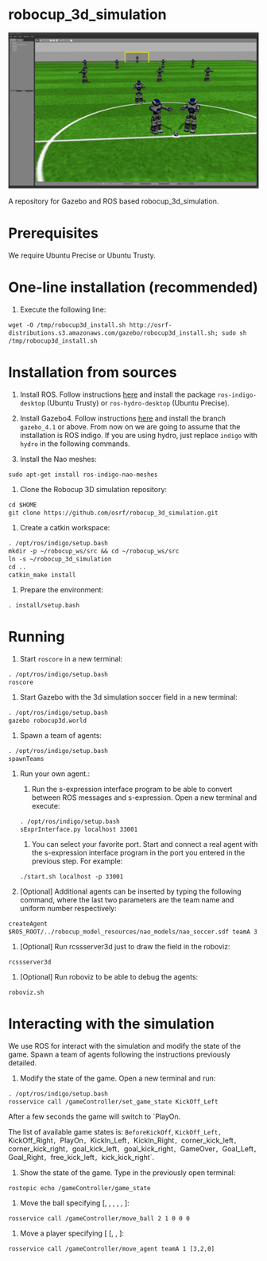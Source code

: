 robocup_3d_simulation
=====================

![Alt text](/naos_robocup.png?raw=true "3D Simulation game simulated in Gazebo")

A repository for Gazebo and ROS based robocup_3d_simulation.

Prerequisites
=============

We require Ubuntu Precise or Ubuntu Trusty.

One-line installation (recommended)
============

1. Execute the following line:

```
wget -O /tmp/robocup3d_install.sh http://osrf-distributions.s3.amazonaws.com/gazebo/robocup3d_install.sh; sudo sh /tmp/robocup3d_install.sh
```
Installation from sources
=========================

1. Install ROS. Follow instructions
 [here](http://wiki.ros.org/indigo/Installation/Ubuntu) and install the package
 `ros-indigo-desktop` (Ubuntu Trusty) or `ros-hydro-desktop` (Ubuntu Precise).

1. Install Gazebo4. Follow instructions
 [here](http://gazebosim.org/tutorials?tut=install_from_source&cat=install) and
 install the branch `gazebo_4.1` or above. From now on we are going to assume
 that the installation is ROS indigo. If you are using hydro, just replace
 `indigo` with `hydro` in the following commands.

1. Install the Nao meshes:

  ~~~
  sudo apt-get install ros-indigo-nao-meshes
  ~~~

1. Clone the Robocup 3D simulation repository:

  ~~~
  cd $HOME
  git clone https://github.com/osrf/robocup_3d_simulation.git
  ~~~

1. Create a catkin workspace:

  ~~~
  . /opt/ros/indigo/setup.bash
  mkdir -p ~/robocup_ws/src && cd ~/robocup_ws/src
  ln -s ~/robocup_3d_simulation
  cd ..
  catkin_make install
  ~~~

1. Prepare the environment:

  ~~~
  . install/setup.bash
  ~~~

Running
=======

1. Start `roscore` in a new terminal:

  ~~~
  . /opt/ros/indigo/setup.bash
  roscore
  ~~~

1. Start Gazebo with the 3d simulation soccer field in a new terminal:

  ~~~
  . /opt/ros/indigo/setup.bash
  gazebo robocup3d.world
  ~~~

1. Spawn a team of agents:

  ~~~
  . /opt/ros/indigo/setup.bash
  spawnTeams
  ~~~

1. Run your own agent.:

    1. Run the s-expression interface program to be able to convert between ROS
    messages and s-expression. Open a new terminal and execute:

      ~~~
      . /opt/ros/indigo/setup.bash
      sExprInterface.py localhost 33001
      ~~~

    1. You can select your favorite port. Start and connect a real agent with the
    s-expression interface program in the port you entered in the previous step.
    For example:

      ~~~
      ./start.sh localhost -p 33001
      ~~~

1. [Optional] Additional agents can be inserted by typing the following command,
  where the last two parameters are the team name and uniform number
  respectively:

  ~~~
  createAgent $ROS_ROOT/../robocup_model_resources/nao_models/nao_soccer.sdf teamA 3
  ~~~

1. [Optional] Run rcssserver3d just to draw the field in the roboviz:

  ~~~
  rcssserver3d
  ~~~

1. [Optional] Run roboviz to be able to debug the agents:

  ~~~
  roboviz.sh
  ~~~


Interacting with the simulation
===============================

We use ROS for interact with the simulation and modify the state of the game.
Spawn a team of agents following the instructions previously detailed.

1. Modify the state of the game. Open a new terminal and run:

  ~~~
  . /opt/ros/indigo/setup.bash
  rosservice call /gameController/set_game_state KickOff_Left
  ~~~

  After a few seconds the game will switch to `PlayOn.

  The list of available game states is: `BeforeKickOff`, `KickOff_Left,
  `KickOff_Right`, `PlayOn`, `KickIn_Left`, `KickIn_Right`, `corner_kick_left`,
  `corner_kick_right`, `goal_kick_left`, `goal_kick_right`, `GameOver`,
  `Goal_Left`, `Goal_Right`, `free_kick_left`, `kick_kick_right`.

1. Show the state of the game. Type in the previously open terminal:

  ~~~
  rostopic echo /gameController/game_state
  ~~~

1. Move the ball specifying [<X>, <Y>, <Z>, <VX>, <VY>, <VZ>]:

  ~~~
  rosservice call /gameController/move_ball 2 1 0 0 0
  ~~~

1. Move a player specifying [<Team name> <uniform number> [<X>, <Y>, <THETA>]:

  ~~~
  rosservice call /gameController/move_agent teamA 1 [3,2,0]
  ~~~
